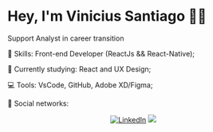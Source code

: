 # Hey, I'm Vinicius Santiago :wave::smiley:

Support Analyst in career transition

:rocket:  Skills: Front-end Developer (ReactJs && React-Native);

:rainbow:  Currently studying: React and UX Design;

:computer:  Tools: VsCode, GitHub, Adobe XD/Figma;

💌   Social networks: <p align="center">
    <a href="https://www.linkedin.com/in/viniciussantiago23/"><img src="https://img.shields.io/badge/LinkedIn-%230077B5.svg?&style=flat-square&logo=linkedin&logoColor=white" alt="LinkedIn"></a>
  <a href="https://api.whatsapp.com/send?phone=5511988096163&text=Ol%C3%A1%20 Vini, tudo bem? Verifiquei o seu perfil no Github e gostaria de iniciar uma conversa.%20" alt="WhatsApp"><img src="https://img.shields.io/badge/-WhatsApp-25d366?style=flat-square&labelColor=25d366&logo=whatsapp&logoColor=white&link=https://api.whatsapp.com/send?phone=5511988096163&text=Ol%C3%A1%20Vini!%20" /></a>
</p>
